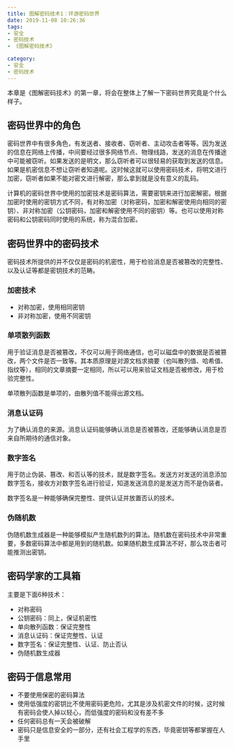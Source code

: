 ```yaml
---
title: 图解密码技术1：环游密码世界
date: 2019-11-08 10:26:36
tags:
- 安全
- 密码技术
- 《图解密码技术》

category:
- 安全
- 密码技术
---
```

本章是《图解密码技术》的第一章，将会在整体上了解一下密码世界究竟是个什么样子。

## 密码世界中的角色
密码世界中有很多角色，有发送者、接收者、窃听者、主动攻击者等等。因为发送的信息在网络上传播，中间要经过很多网络节点、物理线路，发送的消息在传播途中可能被窃听。如果发送的是明文，那么窃听者可以很轻易的获取到发送的信息。如果是机密信息不想让窃听者知道呢。这时候这就可以使用密码技术，将明文进行加密，窃听者如果不能对密文进行解密，那么拿到就是没有意义的乱码。

计算机的密码世界中使用的加密技术是密码算法，需要密钥来进行加密解密。根据加密时使用的密钥方式不同，有对称加密（对称密码，加密和解密使用向相同的密钥）、非对称加密（公钥密码，加密和解密使用不同的密钥）等。也可以使用对称密码和公钥密码同时使用的系统，称为混合加密。

## 密码世界中的密码技术
密码技术所提供的并不仅仅是密码的机密性，用于检验消息是否被篡改的完整性、以及认证等都是密钥技术的范畴。

### 加密技术
* 对称加密，使用相同密钥
* 非对称加密，使用不同密钥

### 单项散列函数
用于验证消息是否被篡改，不仅可以用于网络通信，也可以磁盘中的数据是否被篡改，两个文件是否一致等。其本质原理是对源文档求摘要（也叫散列值、哈希值、指纹等），相同的文章摘要一定相同，所以可以用来验证文档是否被修改，用于检验完整性。

单项散列函数是单项的，由散列值不能得出源文档。

### 消息认证码
为了确认消息的来源。消息认证码能够确认消息是否被篡改，还能够确认消息是否来自所期待的通信对象。

### 数字签名
用于防止伪装、篡改、和否认等的技术，就是数字签名。发送方对发送的消息添加数字签名，接收方对数字签名进行验证，知道发送消息的是发送方而不是伪装者。

数字签名是一种能够确保完整性、提供认证并放置否认的技术。

### 伪随机数
伪随机数生成器是一种能够模拟产生随机数列的算法。随机数在密码技术中非常重要，多数密码算法中都是用到的随机数。如果随机数生成算法不好，那么攻击者可能推测出密钥。

## 密码学家的工具箱
主要是下面6种技术：
* 对称密码
* 公钥密码：同上，保证机密性
* 单向散列函数：保证完整性
* 消息认证码：保证完整性、认证
* 数字签名：保证完整性、认证、防止否认
* 伪随机数生成器

## 密码于信息常用
* 不要使用保密的密码算法
* 使用低强度的密钥比不使用密码更危险，尤其是涉及机密文件的时候，这时候有密码会使人掉以轻心，而低强度的密码和没有差不多
* 任何密码总有一天会被破解
* 密码只是信息安全的一部分，还有社会工程学的东西，毕竟密钥等都掌握在人手里